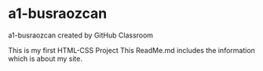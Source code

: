 # a1-busraozcan
a1-busraozcan created by GitHub Classroom


This is my first HTML-CSS Project 
This ReadMe.md includes the information which is about my site.
